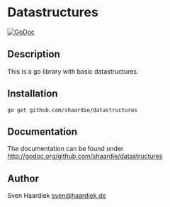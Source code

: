 # Datastructures

[![GoDoc](https://godoc.org/github.com/shaardie/datastructures?status.svg)](http://godoc.org/github.com/shaardie/datastructures)

## Description

This is a go library with basic datastructures.

## Installation

    go get github.com/shaardie/datastructures

## Documentation

The documentation can be found under http://godoc.org/github.com/shaardie/datastructures

## Author

Sven Haardiek <sven@haardiek.de>
